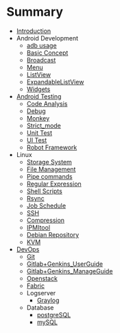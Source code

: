 # Summary

* [Introduction](README.md)
* Android Development
    * [adb usage](Android/adb.md)
    * [Basic Concept](Android/basic.md)
    * [Broadcast](Android/broadcast.md)
    * [Menu](Android/menu.md)
    * [ListView](Android/ListView/listView.md)
    * [ExpandableListView](Android/ExpandableListView.md)
    * [Widgets](Android/widgets.md)
* [Android Testing](Android/testing/summary.md)
    * [Code Analysis](Android/testing/code_check.md)
    * [Debug](Android/testing/debug.md)
    * [Monkey](Android/testing/monkey.md)
    * [Strict_mode](Android/testing/strict_mode.md)
    * [Unit Test](Android/testing/unit_test.md)
    * [UI Test](Android/testing/ui_test.md)
    * [Robot Framework](Android/testing/robotframework/Environment_Setup.md)
* Linux
    * [Storage System](Linux/storage.md)
    * [File Management](Linux/file.md)
    * [Pipe commands](Linux/pipe.md)
    * [Regular Expression](Linux/regular_expression.md)
    * [Shell Scripts](Linux/shell.md)
    * [Rsync](Linux/rsync.md)
    * [Job Schedule](Linux/cron.md)
    * [SSH](Linux/ssh.md)
    * [Compression](Linux/compression.md)
    * [IPMItool](Linux/ipmitool.md)
    * [Debian Repository](Linux/Debian/local_repo.md)
    * [KVM](Linux/KVM.md)
* [DevOps](DevOps/DevOps.md)
    * [Git](DevOps/git.md)
    * [Gitlab+Genkins_UserGuide](DevOps/gitlab_jenkins_andorid_userGuide.md)
    * [Gitlab+Genkins_ManageGuide](DevOps/gitlab_jenkins_android_manageGuide.md)
    * [Openstack](DevOps/OpenStack/instance.md)
    * [Fabric](DevOps/fabric.md)
    * Logserver
        * [Graylog](DevOps/LogServer/Graylog.md)
    * Database
        * [postgreSQL](Database/postgreSQL.md)
        * [mySQL](Database/mysql.md)

